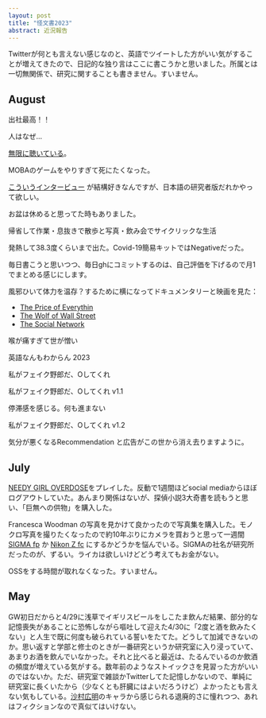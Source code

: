 ```yaml
---
layout: post
title: "怪文書2023"
abstract: 近況報告
---
```


Twitterが何とも言えない感じなのと、英語でツイートした方がいい気がすることが増えてきたので、日記的な独り言はここに書こうかと思いました。所属とは一切無関係で、研究に関することも書きません。すいません。

## August

出社最高！！

人はなぜ...

[無限に聴いている](https://www.youtube.com/watch?v=RwgdbtrJLcY&list=RDRwgdbtrJLcY)。

MOBAのゲームをやりすぎて死にたくなった。

[こういうインタービュー](https://youtu.be/XeU4SQAfRcE) が結構好きなんですが、日本語の研究者版だれかやって欲しい。

お盆は休めると思ってた時もありました。

帰省して作業・息抜きで散歩と写真・飲み会でサイクリックな生活

発熱して38.3度くらいまで出た。Covid-19簡易キットではNegativeだった。

毎日書こうと思いつつ、毎日ghにコミットするのは、自己評価を下げるので月1でまとめる感じにします。

風邪ひいて体力を温存？するために横になってドキュメンタリーと映画を見た：

- [The Price of Everythin](https://en.wikipedia.org/wiki/The_Price_of_Everything)
- [The Wolf of Wall Street](https://en.wikipedia.org/wiki/The_Wolf_of_Wall_Street_(2013_film))
- [The Social Network](https://en.wikipedia.org/wiki/The_Social_Network)

喉が痛すぎて世が憎い

英語なんもわからん 2023

私がフェイク野郎だ、Oしてくれ

私がフェイク野郎だ、Oしてくれ v1.1

停滞感を感じる。何も進まない

私がフェイク野郎だ、Oしてくれ v1.2

気分が悪くなるRecommendation と広告がこの世から消え去りますように。

## July

[NEEDY GIRL OVERDOSE](https://whysoserious.jp/needy/)をプレイした。反動で1週間ほどsocial mediaからほぼログアウトしていた。あんまり関係はないが、探偵小説3大奇書を読もうと思い、「巨無への供物」を購入した。

Francesca Woodman の写真を見かけて良かったので写真集を購入した。モノクロ写真を撮りたくなったので約10年ぶりにカメラを買おうと思って一週間 [SIGMA fp](https://www.sigma-global.com/jp/cameras/fp/) か [Nikon Z fc](https://www.nikon-image.com/products/mirrorless/lineup/z_fc/) にするかどうかを悩んでいる。SIGMAの社名が研究所だったのが、ずるい。ライカは欲しいけどどう考えてもお金がない。

OSSをする時間が取れなくなった。すいません。

## May

GW初日だからと4/29に浅草でイギリスビールをしこたま飲んだ結果、部分的な記憶喪失があることに恐怖しながら嘔吐して迎えた4/30に「2度と酒を飲みたくない」と人生で既に何度も破られている誓いをたてた。どうして加減できないのか。思い返すと学部と修士のときが一番研究というか研究室に入り浸っていて、あまりお酒を飲んでいなかった。それと比べると最近は、たるんでいるのか飲酒の頻度が増えている気がする。数年前のようなストイックさを見習った方がいいのではないか。ただ、研究室で雑談かTwitterしてた記憶しかないので、単純に研究室に長くいたから（少なくとも肝臓にはよいだろうけど）よかったとも言えない気もしている。[沙村広明](https://ja.wikipedia.org/wiki/%E6%B2%99%E6%9D%91%E5%BA%83%E6%98%8E)のキャラから感じられる退廃的さに憧れつつ、あれはフィクションなので真似てはいけない。
